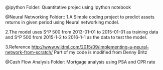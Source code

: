 @ipython Folder:
Quantitative projec using Ipython notebook


@Neural Networking Folder::
1.A Simple coding project to predict assets returns in given period using 
Neural networking model.

2.The model uses S^P 500 from 2013-01-01 to 2015-01-01 as training data and 
S^P 500 from 2015-1-2 to 2016-1-1 as the data to test the model.

3.Reference 
http://www.wildml.com/2015/09/implementing-a-neural-network-from-scratch/
Part of my code is modified from Denny Britz

@Cash Flow Analysis Folder:
Mortgage analysis using PSA and CPR rate


